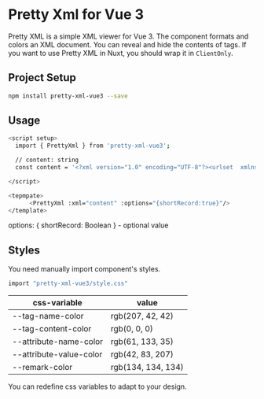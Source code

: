 # Pretty Xml for Vue 3 

Pretty XML is a simple XML viewer for Vue 3. The component formats and colors an XML document. You can reveal and hide the contents of tags. If you want to use Pretty XML in Nuxt, you should wrap it in `ClientOnly`.

## Project Setup

```sh
npm install pretty-xml-vue3 --save
```
## Usage

```sh
<script setup>
  import { PrettyXml } from 'pretty-xml-vue3';

  // content: string
  const content = '<?xml version="1.0" encoding="UTF-8"?><urlset  xmlns="http://www.sitemaps.org/schemas/sitemap/0.9"  xmlns:xsi="http://www.w3.org/2001/XMLSchema-instance"  xsi:schemaLocation="http://www.sitemaps.org/schemas/sitemap/0.9 http://www.sitemaps.org/schemas/sitemap/0.9/sitemap.xsd">  <url>    <loc>https://example.com/news/651</loc>    <lastmod>2022-08-04T15:46:40.285Z</lastmod>  </url> <url>    <loc>https://example.com/news/650</loc>    <lastmod>2022-08-04T15:46:40.285Z</lastmod>  </url>  <url>    <loc>https://example.com/news/649</loc>    <lastmod>2022-08-04T15:46:40.285Z</lastmod>  </url></urlset>'

</script>
```

```sh
<tepmpate>
      <PrettyXml :xml="content" :options="{shortRecord:true}"/>
</template>
```
options: {
  shortRecord: Boolean
} - optional value

## Styles
You need manually import component's styles.
```sh
import "pretty-xml-vue3/style.css"
```

| css-variable            | value              |
|-------------------------|--------------------|
| --tag-name-color        | rgb(207, 42, 42)   |
| --tag-content-color     | rgb(0, 0, 0)       |
| --attribute-name-color  | rgb(61, 133, 35)   |
| --attribute-value-color | rgb(42, 83, 207)   |
| --remark-color          | rgb(134, 134, 134) |

You can redefine css variables to adapt to your design.



